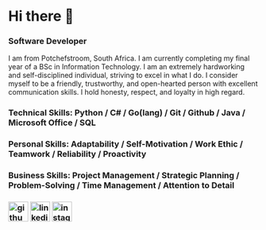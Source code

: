 # Hi there 👋
### Software Developer
I am from Potchefstroom, South Africa. I am currently completing my final year of a BSc in Information Technology. I am an extremely hardworking and self-disciplined individual, striving to excel in what I do. I consider myself to be a friendly, trustworthy, and open-hearted person with excellent communication skills. I hold honesty, respect, and loyalty in high regard.


### Technical Skills: Python / C# / Go(lang) / Git / Github / Java / Microsoft Office / SQL
### Personal Skills: Adaptability / Self-Motivation / Work Ethic / Teamwork / Reliability / Proactivity
### Business Skills: Project Management / Strategic Planning / Problem-Solving / Time Management / Attention to Detail

### [<img src='https://cdn.jsdelivr.net/npm/simple-icons@3.0.1/icons/github.svg' alt='github' height='40'>](https://github.com/AndreP04)  [<img src='https://cdn.jsdelivr.net/npm/simple-icons@3.0.1/icons/linkedin.svg' alt='linkedin' height='40'>](https://www.linkedin.com/in/andre-pretorius-680592285/)  [<img src='https://cdn.jsdelivr.net/npm/simple-icons@3.0.1/icons/instagram.svg' alt='instagram' height='40'>](https://www.instagram.com/_andrepretorius_/)
